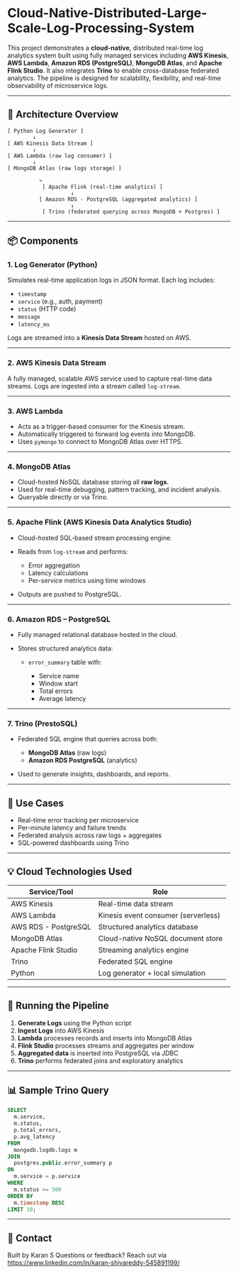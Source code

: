 # Cloud-Native-Distributed-Large-Scale-Log-Processing-System

This project demonstrates a **cloud-native**, distributed real-time log analytics system built using fully managed services including **AWS Kinesis**, **AWS Lambda**, **Amazon RDS (PostgreSQL)**, **MongoDB Atlas**, and **Apache Flink Studio**. It also integrates **Trino** to enable cross-database federated analytics. The pipeline is designed for scalability, flexibility, and real-time observability of microservice logs.

---

## 🔧 Architecture Overview

```
[ Python Log Generator ]
        ↓
[ AWS Kinesis Data Stream ]
        ↓
[ AWS Lambda (raw log consumer) ]
        ↓
[ MongoDB Atlas (raw logs storage) ]

          ↷
           [ Apache Flink (real-time analytics) ]
                    ↓
          [ Amazon RDS - PostgreSQL (aggregated analytics) ]
                    ↓
           [ Trino (federated querying across MongoDB + Postgres) ]
```

---

## 📦 Components

### 1. **Log Generator (Python)**

Simulates real-time application logs in JSON format. Each log includes:

* `timestamp`
* `service` (e.g., auth, payment)
* `status` (HTTP code)
* `message`
* `latency_ms`

Logs are streamed into a **Kinesis Data Stream** hosted on AWS.

---

### 2. **AWS Kinesis Data Stream**

A fully managed, scalable AWS service used to capture real-time data streams. Logs are ingested into a stream called `log-stream`.

---

### 3. **AWS Lambda**

* Acts as a trigger-based consumer for the Kinesis stream.
* Automatically triggered to forward log events into MongoDB.
* Uses `pymongo` to connect to MongoDB Atlas over HTTPS.

---

### 4. **MongoDB Atlas**

* Cloud-hosted NoSQL database storing all **raw logs**.
* Used for real-time debugging, pattern tracking, and incident analysis.
* Queryable directly or via Trino.

---

### 5. **Apache Flink (AWS Kinesis Data Analytics Studio)**

* Cloud-hosted SQL-based stream processing engine.
* Reads from `log-stream` and performs:

  * Error aggregation
  * Latency calculations
  * Per-service metrics using time windows
* Outputs are pushed to PostgreSQL.

---

### 6. **Amazon RDS – PostgreSQL**

* Fully managed relational database hosted in the cloud.
* Stores structured analytics data:

  * `error_summary` table with:

    * Service name
    * Window start
    * Total errors
    * Average latency

---

### 7. **Trino (PrestoSQL)**

* Federated SQL engine that queries across both:

  * **MongoDB Atlas** (raw logs)
  * **Amazon RDS PostgreSQL** (analytics)
* Used to generate insights, dashboards, and reports.

---

## 🧪 Use Cases

* Real-time error tracking per microservice
* Per-minute latency and failure trends
* Federated analysis across raw logs + aggregates
* SQL-powered dashboards using Trino

---

## 💡 Cloud Technologies Used

| Service/Tool         | Role                                |
| -------------------- | ----------------------------------- |
| AWS Kinesis          | Real-time data stream               |
| AWS Lambda           | Kinesis event consumer (serverless) |
| AWS RDS - PostgreSQL | Structured analytics database       |
| MongoDB Atlas        | Cloud-native NoSQL document store   |
| Apache Flink Studio  | Streaming analytics engine          |
| Trino                | Federated SQL engine                |
| Python               | Log generator + local simulation    |

---

## 🚀 Running the Pipeline

1. **Generate Logs** using the Python script
2. **Ingest Logs** into AWS Kinesis
3. **Lambda** processes records and inserts into MongoDB Atlas
4. **Flink Studio** processes streams and aggregates per window
5. **Aggregated data** is inserted into PostgreSQL via JDBC
6. **Trino** performs federated joins and exploratory analytics

---

## 📊 Sample Trino Query

```sql
SELECT
  m.service,
  m.status,
  p.total_errors,
  p.avg_latency
FROM
  mongodb.logdb.logs m
JOIN
  postgres.public.error_summary p
ON
  m.service = p.service
WHERE
  m.status >= 500
ORDER BY
  m.timestamp DESC
LIMIT 10;
```

---

## 📢 Contact

Built by Karan S
Questions or feedback? Reach out via https://www.linkedin.com/in/karan-shivareddy-545891199/
